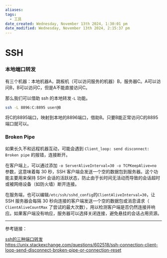 ```yaml
---
aliases: 
tags:
  - 工具
date_created: Wednesday, November 13th 2024, 1:30:01 pm
date_modified: Wednesday, November 13th 2024, 2:15:37 pm
---
```


# SSH

### 本地端口转发

有三个机器：本地机器A，跳板机（可以访问服务的机器）B，服务器C。A可以访问B，B可以访问C，但是A不能直接访问C。

那么我们可以借助 ssh 的本地转发`-L` 功能。

```bash
ssh -L 8896:C:8895 user@B
```

将C的8895端口，映射到本地的8896端口，借助B。只要B能正常访问C的8895端口就可以。

### Broken Pipe

如果长久不和远程机器互动，可能会遇到 `Client_loop: send disconnect: Broken pipe` 的报错，连接断开。

在客户端上，可以通过添加 `-o ServerAliveInterval=30 -o TCPKeepAlive=no` 参数，这意味着每 30 秒，SSH 客户端会发送一个空的数据包到服务器。这个功能主要用来保持 SSH 会话的活跃状态，防止由于长时间无活动而导致的会话超时或被网络设备（如防火墙）断开连接。

在服务端，也可以编辑`/etc/ssh/sshd_config`的`ClientAliveInterval=30`，让SSH 服务器会每隔 30 秒向连接的客户端发送一个空的数据包或消息请求（ `ClientAliveCountMax` 了尝试的最大次数），用以检测客户端是否仍然连接并响应。如果客户端没有响应，服务器可以选择关闭连接，避免悬挂的会话占用资源。

---

参考链接：

[ssh的三种端口转发](https://jeremyxu2010.github.io/2018/12/ssh%E7%9A%84%E4%B8%89%E7%A7%8D%E7%AB%AF%E5%8F%A3%E8%BD%AC%E5%8F%91/)  
<https://unix.stackexchange.com/questions/602518/ssh-connection-client-loop-send-disconnect-broken-pipe-or-connection-reset>
